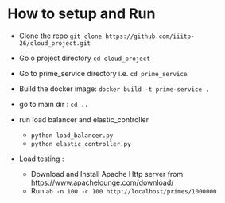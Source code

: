 

# How to setup and Run
- Clone the repo `git clone https://github.com/iiitp-26/cloud_project.git`
- Go o project directory `cd cloud_project`
- Go to prime_service directory i.e. `cd prime_service`.
- Build the docker image: `docker build -t prime-service .`
- go to main dir : `cd ..`
- run load balancer and elastic_controller
    - `python load_balancer.py`
    - `python elastic_controller.py`

- Load testing : 
    - Download and Install Apache Http server from https://www.apachelounge.com/download/
    - Run `ab -n 100 -c 100 http://localhost/primes/1000000`